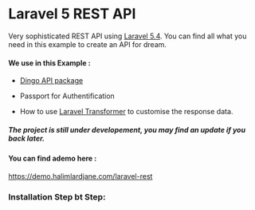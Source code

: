 # Laravel 5 REST API

Very sophisticated REST API using [Laravel 5.4](https://laravel.com). You can find all what you need in this example to create an API for dream.

#### We use in this Example :

- [Dingo API package](https://github.com/dingo/api/)

- Passport for Authentification

- How to use [Laravel Transformer]( http://fractal.thephpleague.com/transformers/) to customise the response data.



##### The project is still under developement, you may find an update if you back later.



#### You can find ademo here : 
https://demo.halimlardjane.com/laravel-rest


### Installation Step bt Step:
